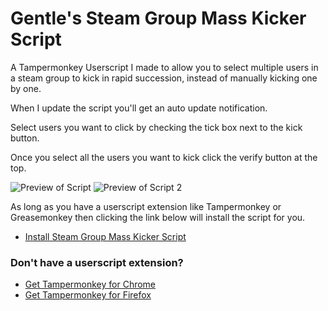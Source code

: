 

# Gentle's Steam Group Mass Kicker Script
A Tampermonkey Userscript I made to allow you to select multiple users in a steam group to kick in rapid succession, instead of manually kicking one by one.

When I update the script you'll get an auto update notification.

Select users you want to click by checking the tick box next to the kick button. 

Once you select all the users you want to kick click the verify button at the top.


![Preview of Script](https://i.imgur.com/0FpCtkc.png)
![Preview of Script 2](https://i.imgur.com/tHUfC0W.png)


As long as you have a userscript extension like Tampermonkey or Greasemonkey then clicking the link below will install the script for you.
* [Install Steam Group Mass Kicker Script](https://github.com/GentlePuppet/Gentles_Tampermonkey_Userscripts/raw/main/Steam%20Group%20Mass%20Kicker/Steam%20Group%20Mass%20Kicker%20Script.user.js)

### Don't have a userscript extension?
* [Get Tampermonkey for Chrome](https://chrome.google.com/webstore/detail/tampermonkey/dhdgffkkebhmkfjojejmpbldmpobfkfo?hl=en)
* [Get Tampermonkey for Firefox](https://addons.mozilla.org/en-US/firefox/addon/tampermonkey/)
